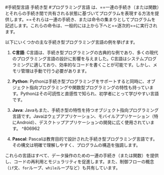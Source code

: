 #手続型言語
手続き型 #プログラミング言語 は、==一連の手続き（または関数）とそれらの手続き間で共有される状態に基づいてプログラムを表現する方法を提供します。==それらは一連の手続き、または命令の集まりとしてプログラムを記述します。これらの命令は、一般的には上から下へと==逐次的==に実行されます。

以下にいくつかの主な手続き型プログラミング言語の例を挙げます。

1. **C言語**: C言語は、手続き型プログラミングの古典的な例であり、多くの現代のプログラミング言語の設計に影響を与えました。C言語はシステムプログラミングに適しており、効率的なコードを書くことが可能です。しかし、メモリ管理は手動で行う必要があります。

2. **Python**: Pythonは手続き型プログラミングをサポートすると同時に、オブジェクト指向プログラミングや関数型プログラミングの特性も持っています。Pythonはその可読性と直感性で知られ、初学者にとって学びやすい言語です。

3. **Java**: Javaもまた、手続き型の特性を持つオブジェクト指向プログラミング言語です。Javaはウェブアプリケーション、モバイルアプリケーション（特にAndroid）、デスクトップアプリケーションの開発に広く使用されています。
 ^806962
4. **Pascal**: Pascalは教育目的で設計された手続き型プログラミング言語です。その構文は明確で理解しやすく、プログラムの構造を強調します。

これらの言語はすべて、データ操作のための一連の手続き（または関数）を提供し、コードの再利用とモジュラリティを促進します。また、制御フローの概念（`if`文、`for`ループ、`while`ループなど）も共有しています。
